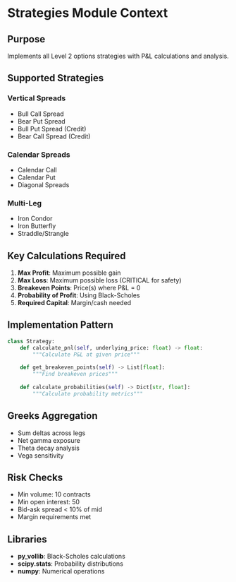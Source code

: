# Strategies Module Context

## Purpose
Implements all Level 2 options strategies with P&L calculations and analysis.

## Supported Strategies
### Vertical Spreads
- Bull Call Spread
- Bear Put Spread  
- Bull Put Spread (Credit)
- Bear Call Spread (Credit)

### Calendar Spreads
- Calendar Call
- Calendar Put
- Diagonal Spreads

### Multi-Leg
- Iron Condor
- Iron Butterfly
- Straddle/Strangle

## Key Calculations Required
1. **Max Profit**: Maximum possible gain
2. **Max Loss**: Maximum possible loss (CRITICAL for safety)
3. **Breakeven Points**: Price(s) where P&L = 0
4. **Probability of Profit**: Using Black-Scholes
5. **Required Capital**: Margin/cash needed

## Implementation Pattern
```python
class Strategy:
    def calculate_pnl(self, underlying_price: float) -> float:
        """Calculate P&L at given price"""
        
    def get_breakeven_points(self) -> List[float]:
        """Find breakeven prices"""
        
    def calculate_probabilities(self) -> Dict[str, float]:
        """Calculate probability metrics"""
```

## Greeks Aggregation
- Sum deltas across legs
- Net gamma exposure
- Theta decay analysis
- Vega sensitivity

## Risk Checks
- Min volume: 10 contracts
- Min open interest: 50
- Bid-ask spread < 10% of mid
- Margin requirements met

## Libraries
- **py_vollib**: Black-Scholes calculations
- **scipy.stats**: Probability distributions
- **numpy**: Numerical operations
